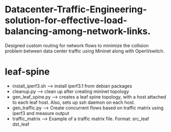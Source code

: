 # Datacenter-Traffic-Engineering-solution-for-effective-load-balancing-among-network-links.
Designed custom routing for network flows to minimize the collision problem between data center traffic using Mininet along with OpenVswitch.


leaf-spine
==============

* install_iperf3.sh --> install iperf3.1 from debian packages
* cleanup.py --> clean up after creating mininet topology
* gen_leaf_spine.py --> creates a leaf spine topology, with a host attached to each leaf host. Also, sets up ssh daemon on each host.
* gen_traffic.py --> Create concurrent flows based on traffic matrix using iperf3 and measure output
* traffic_matrix --> Example of a traffic matrix file. Format: src_leaf dst_leaf
